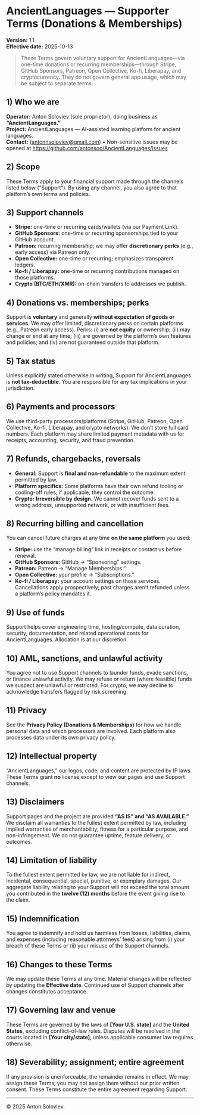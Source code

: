 # AncientLanguages — Supporter Terms (Donations & Memberships)
**Version:** 1.1  
**Effective date:** 2025-10-13

> These Terms govern voluntary support for AncientLanguages—via one-time donations or recurring memberships—through Stripe, GitHub Sponsors, Patreon, Open Collective, Ko-fi, Liberapay, and cryptocurrency. They do not govern general app usage, which may be subject to separate terms.

## 1) Who we are
**Operator:** Anton Soloviev (sole proprietor), doing business as **“AncientLanguages.”**  
**Project:** AncientLanguages — AI-assisted learning platform for ancient languages.  
**Contact:** (antonnsoloviev@gmail.com) • Non-sensitive issues may be opened at https://github.com/antonsoo/AncientLanguages/issues

## 2) Scope
These Terms apply to your financial support made through the channels listed below (“Support”). By using any channel, you also agree to that platform’s own terms and policies.

## 3) Support channels
- **Stripe:** one-time or recurring cards/wallets (via our Payment Link).  
- **GitHub Sponsors:** one-time or recurring sponsorships tied to your GitHub account.  
- **Patreon:** recurring membership; we may offer **discretionary perks** (e.g., early access) via Patreon only.  
- **Open Collective:** one-time or recurring; emphasizes transparent ledgers.  
- **Ko-fi / Liberapay:** one-time or recurring contributions managed on those platforms.  
- **Crypto (BTC/ETH/XMR):** on-chain transfers to addresses we publish.

## 4) Donations vs. memberships; perks
Support is **voluntary** and generally **without expectation of goods or services**. We may offer limited, discretionary perks on certain platforms (e.g., Patreon early access). Perks: (i) are **not equity** or ownership; (ii) may change or end at any time; (iii) are governed by the platform’s own features and policies; and (iv) are not guaranteed outside that platform.

## 5) Tax status
Unless explicitly stated otherwise in writing, Support for AncientLanguages is **not tax-deductible**. You are responsible for any tax implications in your jurisdiction.

## 6) Payments and processors
We use third-party processors/platforms (Stripe, GitHub, Patreon, Open Collective, Ko-fi, Liberapay, and crypto networks). We don’t store full card numbers. Each platform may share limited payment metadata with us for receipts, accounting, security, and fraud prevention.

## 7) Refunds, chargebacks, reversals
- **General:** Support is **final and non-refundable** to the maximum extent permitted by law.  
- **Platform specifics:** Some platforms have their own refund tooling or cooling-off rules; if applicable, they control the outcome.  
- **Crypto:** **Irreversible by design.** We cannot recover funds sent to a wrong address, unsupported network, or with insufficient fees.

## 8) Recurring billing and cancellation
You can cancel future charges at any time **on the same platform** you used:  
- **Stripe:** use the “manage billing” link in receipts or contact us before renewal.  
- **GitHub Sponsors:** GitHub → “Sponsoring” settings.  
- **Patreon:** Patreon → “Manage Memberships.”  
- **Open Collective:** your profile → “Subscriptions.”  
- **Ko-fi / Liberapay:** your account settings on those services.  
Cancellations apply prospectively; past charges aren’t refunded unless a platform’s policy mandates it.

## 9) Use of funds
Support helps cover engineering time, hosting/compute, data curation, security, documentation, and related operational costs for AncientLanguages. Allocation is at our discretion.

## 10) AML, sanctions, and unlawful activity
You agree not to use Support channels to launder funds, evade sanctions, or finance unlawful activity. We may refuse or return (where feasible) funds we suspect are unlawful or restricted. For crypto, we may decline to acknowledge transfers flagged by risk screening.

## 11) Privacy
See the **Privacy Policy (Donations & Memberships)** for how we handle personal data and which processors are involved. Each platform also processes data under its own privacy policy.

## 12) Intellectual property
“AncientLanguages,” our logos, code, and content are protected by IP laws. These Terms grant **no** license except to view our pages and use Support channels.

## 13) Disclaimers
Support pages and the project are provided **“AS IS” and “AS AVAILABLE.”** We disclaim all warranties to the fullest extent permitted by law, including implied warranties of merchantability, fitness for a particular purpose, and non-infringement. We do not guarantee uptime, feature delivery, or outcomes.

## 14) Limitation of liability
To the fullest extent permitted by law, we are not liable for indirect, incidental, consequential, special, punitive, or exemplary damages. Our aggregate liability relating to your Support will not exceed the total amount you contributed in the **twelve (12) months** before the event giving rise to the claim.

## 15) Indemnification
You agree to indemnify and hold us harmless from losses, liabilities, claims, and expenses (including reasonable attorneys’ fees) arising from (i) your breach of these Terms or (ii) your misuse of the Support channels.

## 16) Changes to these Terms
We may update these Terms at any time. Material changes will be reflected by updating the **Effective date**. Continued use of Support channels after changes constitutes acceptance.

## 17) Governing law and venue
These Terms are governed by the laws of **[Your U.S. state]** and the **United States**, excluding conflict-of-law rules. Disputes will be resolved in the courts located in **[Your city/state]**, unless applicable consumer law requires otherwise.

## 18) Severability; assignment; entire agreement
If any provision is unenforceable, the remainder remains in effect. We may assign these Terms; you may not assign them without our prior written consent. These Terms constitute the entire agreement regarding Support.

---

© 2025 Anton Soloviev. 
